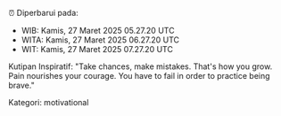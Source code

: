 ⏰ Diperbarui pada:
- WIB: Kamis, 27 Maret 2025 05.27.20 UTC
- WITA: Kamis, 27 Maret 2025 06.27.20 UTC
- WIT: Kamis, 27 Maret 2025 07.27.20 UTC

Kutipan Inspiratif:
"Take chances, make mistakes. That's how you grow. Pain nourishes your courage. You have to fail in order to practice being brave."


Kategori: motivational

